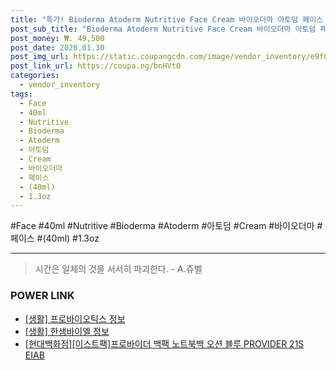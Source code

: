 ```yaml
--- 
title: "특가! Bioderma Atoderm Nutritive Face Cream 바이오더마 아토덤 페이스 크림 1.3oz (..." 
post_sub_title: "Bioderma Atoderm Nutritive Face Cream 바이오더마 아토덤 페이스 크림 1.3oz (40ml), 1통, 40ml" 
post_money: ₩. 49,500 
post_date: 2020.01.30 
post_img_url: https://static.coupangcdn.com/image/vendor_inventory/e9f8/2d9ae6270cd43c93a20dcbfc294a21ac5cf774a842097c16eccf6aa5d787.jpg 
post_link_url: https://coupa.ng/bnHVt0 
categories: 
  - vendor_inventory 
tags: 
  - Face 
  - 40ml 
  - Nutritive 
  - Bioderma 
  - Atoderm 
  - 아토덤 
  - Cream 
  - 바이오더마 
  - 페이스 
  - (40ml) 
  - 1.3oz 
--- 
```

  #Face #40ml #Nutritive #Bioderma #Atoderm #아토덤 #Cream #바이오더마 #페이스 #(40ml) #1.3oz 
<hr> 

> 시간은 일체의 것을 서서히 파괴한다. - A.쥬벨 


### POWER LINK

* <a href="https://blog.naver.com/fasyy4321/221763895641" target="_blank"> [생활] 프로바이오틱스 정보 </a>
* <a href="https://blog.naver.com/santokki14/221774809752" target="_blank"> [생활] 한샘바이엘 정보 </a>
* <a href="https://blog.naver.com/an0733/221784511687" target="_blank">[현대백화점][이스트팩]프로바이더 백팩 노트북백 오션 블루 PROVIDER 21S EIAB</a>
